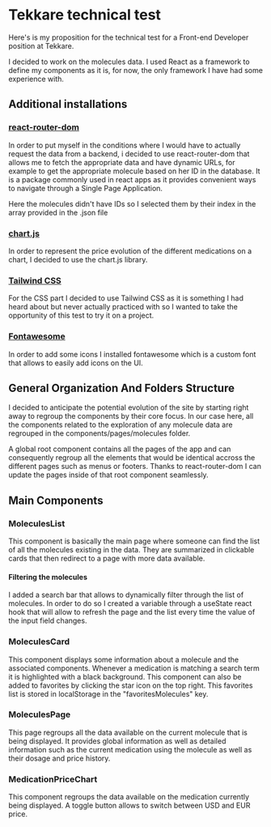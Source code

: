 # Tekkare technical test

Here's is my proposition for the technical test for a Front-end Developer position at Tekkare.

I decided to work on the molecules data. I used React as a framework to define my components as it is, for now, the only framework I have had some experience with.

## Additional installations

### [react-router-dom](https://reactrouter.com/en/main)

In order to put myself in the conditions where I would have to actually request the data from a backend, i decided to use react-router-dom that allows me to fetch the appropriate data and have dynamic URLs, for example to get the appropriate molecule based on her ID in the database. It is a package commonly used in react apps as it provides convenient ways to navigate through a Single Page Application.

Here the molecules didn't have IDs so I selected them by their index in the array provided in the .json file

### [chart.js](https://www.chartjs.org/)

In order to represent the price evolution of the different medications on a chart, I decided to use the chart.js library.

### [Tailwind CSS](https://tailwindcss.com/)

For the CSS part I decided to use Tailwind CSS as it is something I had heard about but never actually practiced with so I wanted to take the opportunity of this test to try it on a project.

### [Fontawesome](https://fontawesome.com/)

In order to add some icons I installed fontawesome which is a custom font that allows to easily add icons on the UI.

## General Organization And Folders Structure

I decided to anticipate the potential evolution of the site by starting right away to regroup the components by their core focus. In our case here, all the components related to the exploration of any molecule data are regrouped in the components/pages/molecules folder.

A global root component contains all the pages of the app and can consequently regroup all the elements that would be identical accross the different pages such as menus or footers. Thanks to react-router-dom I can update the pages inside of that root component seamlessly.

## Main Components

### MoleculesList

This component is basically the main page where someone can find the list of all the molecules existing in the data. They are summarized in clickable cards that then redirect to a page with more data available.

#### Filtering the molecules

I added a search bar that allows to dynamically filter through the list of molecules. In order to do so I created a variable through a useState react hook that will allow to refresh the page and the list every time the value of the input field changes.


### MoleculesCard

This component displays some information about a molecule and the associated components. Whenever a medication is matching a search term it is highlighted with a black background.
This component can also be added to favorites by clicking the star icon on the top right. This favorites list is stored in localStorage in the "favoritesMolecules" key.


### MoleculesPage

This page regroups all the data available on the current molecule that is being displayed. It provides global information as well as detailed information such as the current medication using the molecule as well as their dosage and price history.

### MedicationPriceChart

This component regroups the data available on the medication currently being displayed. A toggle button allows to switch between USD and EUR price.
